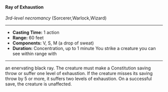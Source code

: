 #### Ray of Exhaustion
*3rd-level necromancy* (Sorcerer,Warlock,Wizard)
___
- **Casting Time:** 1 action
- **Range:** 60 feet
- **Components:** V, S, M (a drop of sweat)
- **Duration:** Concentration, up to 1 minute You strike a creature you can see within range with
---
an enervating black ray. The creature must make a
Constitution saving throw or suffer one level of
exhaustion. If the creature misses its saving throw
by 5 or more, it suffers two levels of exhaustion. On
a successful save, the creature is unaffected.
